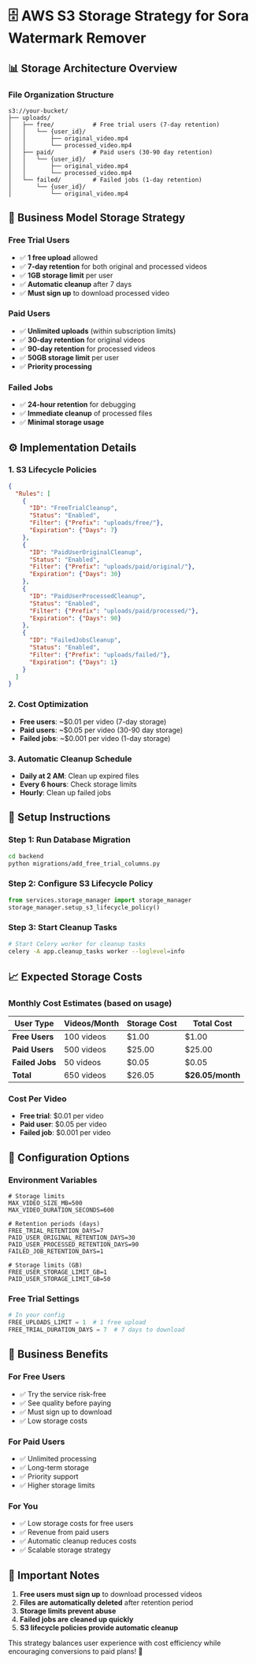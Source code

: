 # 🗄️ AWS S3 Storage Strategy for Sora Watermark Remover

## 📊 **Storage Architecture Overview**

### **File Organization Structure**
```
s3://your-bucket/
├── uploads/
│   ├── free/           # Free trial users (7-day retention)
│   │   └── {user_id}/
│   │       ├── original_video.mp4
│   │       └── processed_video.mp4
│   ├── paid/           # Paid users (30-90 day retention)
│   │   └── {user_id}/
│   │       ├── original_video.mp4
│   │       └── processed_video.mp4
│   └── failed/         # Failed jobs (1-day retention)
│       └── {user_id}/
│           └── original_video.mp4
```

## 🎯 **Business Model Storage Strategy**

### **Free Trial Users**
- ✅ **1 free upload** allowed
- ✅ **7-day retention** for both original and processed videos
- ✅ **1GB storage limit** per user
- ✅ **Automatic cleanup** after 7 days
- ✅ **Must sign up** to download processed video

### **Paid Users**
- ✅ **Unlimited uploads** (within subscription limits)
- ✅ **30-day retention** for original videos
- ✅ **90-day retention** for processed videos
- ✅ **50GB storage limit** per user
- ✅ **Priority processing**

### **Failed Jobs**
- ✅ **24-hour retention** for debugging
- ✅ **Immediate cleanup** of processed files
- ✅ **Minimal storage usage**

## ⚙️ **Implementation Details**

### **1. S3 Lifecycle Policies**
```json
{
  "Rules": [
    {
      "ID": "FreeTrialCleanup",
      "Status": "Enabled",
      "Filter": {"Prefix": "uploads/free/"},
      "Expiration": {"Days": 7}
    },
    {
      "ID": "PaidUserOriginalCleanup", 
      "Status": "Enabled",
      "Filter": {"Prefix": "uploads/paid/original/"},
      "Expiration": {"Days": 30}
    },
    {
      "ID": "PaidUserProcessedCleanup",
      "Status": "Enabled", 
      "Filter": {"Prefix": "uploads/paid/processed/"},
      "Expiration": {"Days": 90}
    },
    {
      "ID": "FailedJobsCleanup",
      "Status": "Enabled",
      "Filter": {"Prefix": "uploads/failed/"},
      "Expiration": {"Days": 1}
    }
  ]
}
```

### **2. Cost Optimization**
- **Free users**: ~$0.01 per video (7-day storage)
- **Paid users**: ~$0.05 per video (30-90 day storage)
- **Failed jobs**: ~$0.001 per video (1-day storage)

### **3. Automatic Cleanup Schedule**
- **Daily at 2 AM**: Clean up expired files
- **Every 6 hours**: Check storage limits
- **Hourly**: Clean up failed jobs

## 🚀 **Setup Instructions**

### **Step 1: Run Database Migration**
```bash
cd backend
python migrations/add_free_trial_columns.py
```

### **Step 2: Configure S3 Lifecycle Policy**
```python
from services.storage_manager import storage_manager
storage_manager.setup_s3_lifecycle_policy()
```

### **Step 3: Start Cleanup Tasks**
```bash
# Start Celery worker for cleanup tasks
celery -A app.cleanup_tasks worker --loglevel=info
```

## 📈 **Expected Storage Costs**

### **Monthly Cost Estimates** (based on usage)
| User Type | Videos/Month | Storage Cost | Total Cost |
|-----------|--------------|--------------|------------|
| **Free Users** | 100 videos | $1.00 | $1.00 |
| **Paid Users** | 500 videos | $25.00 | $25.00 |
| **Failed Jobs** | 50 videos | $0.05 | $0.05 |
| **Total** | 650 videos | $26.05 | **$26.05/month** |

### **Cost Per Video**
- **Free trial**: $0.01 per video
- **Paid user**: $0.05 per video
- **Failed job**: $0.001 per video

## 🔧 **Configuration Options**

### **Environment Variables**
```env
# Storage limits
MAX_VIDEO_SIZE_MB=500
MAX_VIDEO_DURATION_SECONDS=600

# Retention periods (days)
FREE_TRIAL_RETENTION_DAYS=7
PAID_USER_ORIGINAL_RETENTION_DAYS=30
PAID_USER_PROCESSED_RETENTION_DAYS=90
FAILED_JOB_RETENTION_DAYS=1

# Storage limits (GB)
FREE_USER_STORAGE_LIMIT_GB=1
PAID_USER_STORAGE_LIMIT_GB=50
```

### **Free Trial Settings**
```python
# In your config
FREE_UPLOADS_LIMIT = 1  # 1 free upload
FREE_TRIAL_DURATION_DAYS = 7  # 7 days to download
```

## 🎯 **Business Benefits**

### **For Free Users**
- ✅ Try the service risk-free
- ✅ See quality before paying
- ✅ Must sign up to download
- ✅ Low storage costs

### **For Paid Users**
- ✅ Unlimited processing
- ✅ Long-term storage
- ✅ Priority support
- ✅ Higher storage limits

### **For You**
- ✅ Low storage costs for free users
- ✅ Revenue from paid users
- ✅ Automatic cleanup reduces costs
- ✅ Scalable storage strategy

## 🚨 **Important Notes**

1. **Free users must sign up** to download processed videos
2. **Files are automatically deleted** after retention period
3. **Storage limits prevent abuse**
4. **Failed jobs are cleaned up quickly**
5. **S3 lifecycle policies provide automatic cleanup**

This strategy balances user experience with cost efficiency while encouraging conversions to paid plans! 🎯
